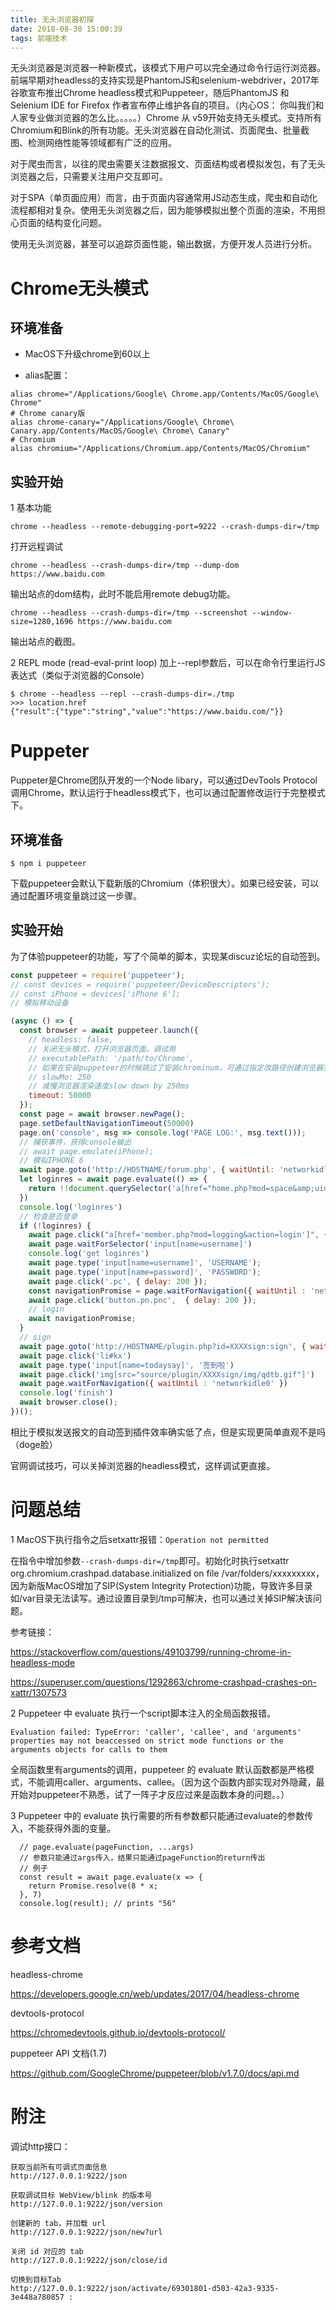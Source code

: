```yaml
---
title: 无头浏览器初探
date: 2018-08-30 15:00:39
tags: 前端技术
---
```

无头浏览器是浏览器一种新模式，该模式下用户可以完全通过命令行运行浏览器。前端早期对headless的支持实现是PhantomJS和selenium-webdriver，2017年谷歌宣布推出Chrome headless模式和Puppeteer，随后PhantomJS 和 Selenium IDE for Firefox 作者宣布停止维护各自的项目。（内心OS： 你叫我们和人家专业做浏览器的怎么比。。。。。）Chrome 从 v59开始支持无头模式。支持所有Chromium和Blink的所有功能。无头浏览器在自动化测试、页面爬虫、批量截图、检测网络性能等领域都有广泛的应用。

对于爬虫而言，以往的爬虫需要关注数据报文、页面结构或者模拟发包，有了无头浏览器之后，只需要关注用户交互即可。

对于SPA（单页面应用）而言，由于页面内容通常用JS动态生成，爬虫和自动化流程都相对复杂。使用无头浏览器之后，因为能够模拟出整个页面的渲染，不用担心页面的结构变化问题。

使用无头浏览器，甚至可以追踪页面性能，输出数据，方便开发人员进行分析。


# Chrome无头模式

## 环境准备

* MacOS下升级chrome到60以上

* alias配置：

```
alias chrome="/Applications/Google\ Chrome.app/Contents/MacOS/Google\ Chrome"
# Chrome canary版
alias chrome-canary="/Applications/Google\ Chrome\ Canary.app/Contents/MacOS/Google\ Chrome\ Canary"
# Chromium
alias chromium="/Applications/Chromium.app/Contents/MacOS/Chromium"
```

## 实验开始

1 基本功能

```
chrome --headless --remote-debugging-port=9222 --crash-dumps-dir=/tmp 
```

打开远程调试

```
chrome --headless --crash-dumps-dir=/tmp --dump-dom https://www.baidu.com
```

输出站点的dom结构，此时不能启用remote debug功能。

```
chrome --headless --crash-dumps-dir=/tmp --screenshot --window-size=1280,1696 https://www.baidu.com

```
输出站点的截图。

2 REPL mode (read-eval-print loop)
加上--repl参数后，可以在命令行里运行JS表达式（类似于浏览器的Console）

```
$ chrome --headless --repl --crash-dumps-dir=./tmp 
>>> location.href
{"result":{"type":"string","value":"https://www.baidu.com/"}}
```


# Puppeter

Puppeter是Chrome团队开发的一个Node libary，可以通过DevTools Protocol调用Chrome，默认运行于headless模式下，也可以通过配置修改运行于完整模式下。

## 环境准备

```
$ npm i puppeteer
```

下载puppeteer会默认下载新版的Chromium（体积很大）。如果已经安装，可以通过配置环境变量跳过这一步骤。

## 实验开始

为了体验puppeteer的功能，写了个简单的脚本，实现某discuz论坛的自动签到。

```javascript
const puppeteer = require('puppeteer');
// const devices = require('puppeteer/DeviceDescriptors');
// const iPhone = devices['iPhone 6'];
// 模拟移动设备

(async () => {
  const browser = await puppeteer.launch({
    // headless: false,
    // 关闭无头模式，打开浏览器页面，调试用
    // executablePath: '/path/to/Chrome',
    // 如果在安装puppeteer的时候跳过了安装chrominum，可通过指定改路径创建浏览器实例
    // slowMo: 250 
    // 减慢浏览器渲染速度slow down by 250ms
    timeout: 50000
  });
  const page = await browser.newPage();
  page.setDefaultNavigationTimeout(50000)
  page.on('console', msg => console.log('PAGE LOG:', msg.text()));
  // 捕获事件，获得console输出
  // await page.emulate(iPhone);
  // 模拟IPHONE 6
  await page.goto('http://HOSTNAME/forum.php', { waitUntil: 'networkidle0'});
  let loginres = await page.evaluate(() => {
    return !!document.querySelector('a[href="home.php?mod=space&amp;uid=USERID"]')
  })
  console.log('loginres')
  // 检查是否登录
  if (!loginres) {
    await page.click("a[href='member.php?mod=logging&action=login']", { delay: 200 });
    await page.waitForSelector('input[name=username]')
    console.log('get loginres')
    await page.type('input[name=username]', 'USERNAME');
    await page.type('input[name=password]', 'PASSWORD');
    await page.click('.pc', { delay: 200 });
    const navigationPromise = page.waitForNavigation({ waitUntil : 'networkidle0' })
    await page.click('button.pn.pnc',  { delay: 200 });
    // login
    await navigationPromise;
  }
  // sign
  await page.goto('http://HOSTNAME/plugin.php?id=XXXXsign:sign', { waitUntil: 'networkidle0'});
  await page.click('li#kx')
  await page.type('input[name=todaysay]', '签到啦')
  await page.click('img[src="source/plugin/XXXXsign/img/qdtb.gif"]')
  await page.waitForNavigation({ waitUntil : 'networkidle0' })
  console.log('finish')
  await browser.close();
})();

```
相比于模拟发送报文的自动签到插件效率确实低了点，但是实现更简单直观不是吗（doge脸）

官网调试技巧，可以关掉浏览器的headless模式，这样调试更直接。


# 问题总结

1 MacOS下执行指令之后setxattr报错：`Operation not permitted`

在指令中增加参数`--crash-dumps-dir=/tmp`即可。初始化时执行setxattr org.chromium.crashpad.database.initialized on file /var/folders/xxxxxxxxx，
因为新版MacOS增加了SIP(System Integrity Protection)功能，导致许多目录如/var目录无法读写。通过设置目录到/tmp可解决，也可以通过关掉SIP解决该问题。

参考链接：

https://stackoverflow.com/questions/49103799/running-chrome-in-headless-mode


https://superuser.com/questions/1292863/chrome-crashpad-crashes-on-xattr/1307573

2 Puppeteer 中 evaluate 执行一个script脚本注入的全局函数报错。

```
Evaluation failed: TypeError: 'caller', 'callee', and 'arguments' properties may not beaccessed on strict mode functions or the arguments objects for calls to them
```

全局函数里有arguments的调用，puppeteer 的 evaluate 默认函数都是严格模式，不能调用caller、arguments、callee。（因为这个函数内部实现对外隐藏，最开始对puppeteer不熟悉，试了一阵子才反应过来是函数本身的问题。。）

3 Puppeteer 中的 evaluate 执行需要的所有参数都只能通过evaluate的参数传入，不能获得外面的变量。

```
  // page.evaluate(pageFunction, ...args)
  // 参数只能通过args传入，结果只能通过pageFunction的return传出
  // 例子
  const result = await page.evaluate(x => {
    return Promise.resolve(8 * x;
  }, 7)
  console.log(result); // prints "56"
```


# 参考文档

headless-chrome

https://developers.google.cn/web/updates/2017/04/headless-chrome

devtools-protocol

https://chromedevtools.github.io/devtools-protocol/

puppeteer API 文档(1.7)

https://github.com/GoogleChrome/puppeteer/blob/v1.7.0/docs/api.md

# 附注

调试http接口：
```
获取当前所有可调式页面信息
http://127.0.0.1:9222/json

获取调试目标 WebView/blink 的版本号
http://127.0.0.1:9222/json/version

创建新的 tab，并加载 url
http://127.0.0.1:9222/json/new?url

关闭 id 对应的 tab
http://127.0.0.1:9222/json/close/id

切换到目标Tab
http://127.0.0.1:9222/json/activate/69301801-d503-42a3-9335-3e448a780857 : 
```
